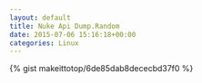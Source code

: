 ```yaml
---
layout: default                                                                                                              
title: Nuke Api Dump.Random                                                                                                                       
date: 2015-07-06 15:16:18+00:00                                                                                                                        
categories: Linux                                                                                                                
---                                                                                                                              
```


{% gist makeittotop/6de85dab8dececbd37f0 %}                                                                                                           

